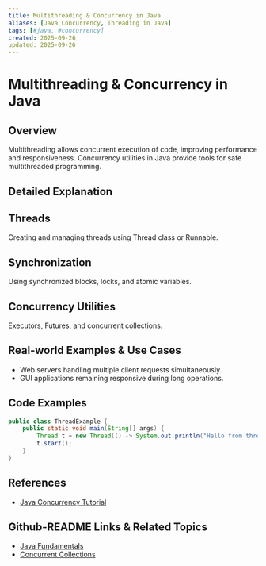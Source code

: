 ```yaml
---
title: Multithreading & Concurrency in Java
aliases: [Java Concurrency, Threading in Java]
tags: [#java, #concurrency]
created: 2025-09-26
updated: 2025-09-26
---
```


# Multithreading & Concurrency in Java

## Overview

Multithreading allows concurrent execution of code, improving performance and responsiveness. Concurrency utilities in Java provide tools for safe multithreaded programming.

## Detailed Explanation

## Threads

Creating and managing threads using Thread class or Runnable.

## Synchronization

Using synchronized blocks, locks, and atomic variables.

## Concurrency Utilities

Executors, Futures, and concurrent collections.

## Real-world Examples & Use Cases

- Web servers handling multiple client requests simultaneously.
- GUI applications remaining responsive during long operations.

## Code Examples

```java
public class ThreadExample {
    public static void main(String[] args) {
        Thread t = new Thread(() -> System.out.println("Hello from thread"));
        t.start();
    }
}
```

## References

- [Java Concurrency Tutorial](https://docs.oracle.com/javase/tutorial/essential/concurrency/)

## Github-README Links & Related Topics

- [Java Fundamentals](../java-fundamentals/README.md)
- [Concurrent Collections](../concurrent-collections/README.md)